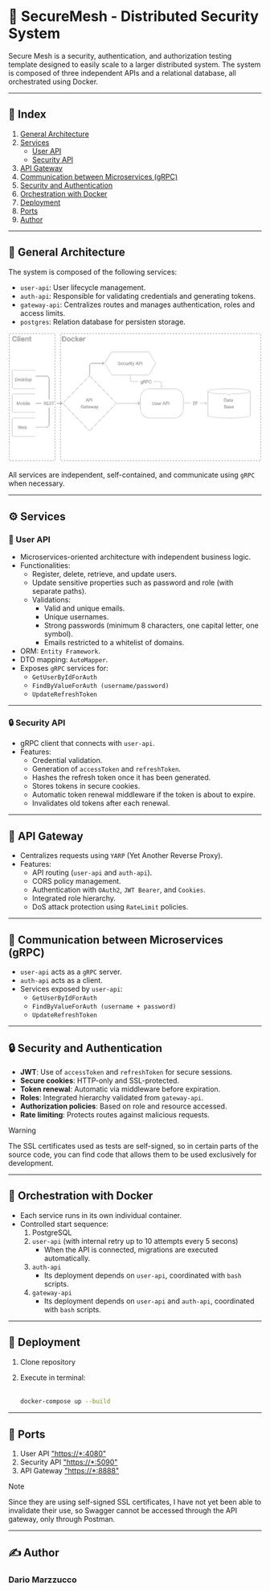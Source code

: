 # 🔐 SecureMesh - Distributed Security System

Secure Mesh is a security, authentication, and authorization testing template designed to easily scale to a larger distributed system. The system is composed of three independent APIs and a relational database, all orchestrated using Docker.

---

## 📌 Index

1. [General Architecture](#general-architecture)
2. [Services](#services)
   - [User API](#user-api)
   - [Security API](#security-api)
3. [API Gateway](#api-gateway)
4. [Communication between Microservices (gRPC)](#communication-between-microservices-grpc)
5. [Security and Authentication](#security-and-authentication)
6. [Orchestration with Docker ](#orchestration-with-docker)
7. [Deployment](#deployment)
9. [Ports](#ports)
10. [Author](#author)

---

## 🧱 General Architecture

The system is composed of the following services:

- `user-api`: User lifecycle management.
- `auth-api`: Responsible for validating credentials and generating tokens.
- `gateway-api`: Centralizes routes and manages authentication, roles and access limits.
- `postgres`: Relation database for persisten storage.

![Models](/img/arch23.png)

All services are independent, self-contained, and communicate using `gRPC` when necessary.

---

## ⚙️ Services

### 👥 User API

- Microservices-oriented architecture with independent business logic.
- Functionalities:
    - Register, delete, retrieve, and update users.
    - Update sensitive properties such as password and role (with separate paths).
    - Validations:
        - Valid and unique emails.
        - Unique usernames.
        - Strong passwords (minimum 8 characters, one capital letter, one symbol).
        - Emails restricted to a whitelist of domains.
- ORM: `Entity Framework`.
- DTO mapping: `AutoMapper`.
- Exposes `gRPC` services for:
    - `GetUserByIdForAuth`
    - `FindByValueForAuth (username/password)`
    - `UpdateRefreshToken`
---

### 🔒 Security API

- gRPC client that connects with `user-api`.
- Features:
    - Credential validation.
    - Generation of `accessToken` and `refreshToken`.
    - Hashes the refresh token once it has been generated.
    - Stores tokens in secure cookies.
    - Automatic token renewal middleware if the token is about to expire.
    - Invalidates old tokens after each renewal.

---

## 🚪 API Gateway

- Centralizes requests using `YARP` (Yet Another Reverse Proxy).
- Features:
    - API routing (`user-api` and `auth-api`).
    - CORS policy management.
    - Authentication with `OAuth2`, `JWT Bearer`, and `Cookies`.
    - Integrated role hierarchy.
    - DoS attack protection using `RateLimit` policies.

---

## 📡 Communication between Microservices (gRPC)

- `user-api` acts as a `gRPC` server.
- `auth-api` acts as a client.
- Services exposed by `user-api`:
    - `GetUserByIdForAuth`
    - `FindByValueForAuth (username + password)`
    - `UpdateRefreshToken`

---

## 🔒 Security and Authentication

- **JWT**: Use of `accessToken` and `refreshToken` for secure sessions.
- **Secure cookies**: HTTP-only and SSL-protected.
- **Token renewal**: Automatic via middleware before expiration.
- **Roles**: Integrated hierarchy validated from `gateway-api`.
- **Authorization policies**: Based on role and resource accessed.
- **Rate limiting**: Protects routes against malicious requests.

> [!WARNING]
> The SSL certificates used as tests are self-signed, so in certain parts of the source code, you can find code that allows them to be used exclusively for development.
---

## 🐳 Orchestration with Docker 

- Each service runs in its own individual container.
- Controlled start sequence:
  1. PostgreSQL
  2. `user-api` (with internal retry up to 10 attempts every 5 secons)
     - When the API is connected, migrations are executed automatically.
  3. `auth-api`
     - Its deployment depends on `user-api`, coordinated with `bash` scripts.
  4. `gateway-api`
     - Its deployment depends on `user-api` and `auth-api`, coordinated with `bash` scripts.

---

## 🚀 Deployment

1. Clone repository
2. Execute in terminal:

   ```bash

   docker-compose up --build

   ```
---

## 🔌 Ports
1. User API ["https://*:4080"]("https://localhost:4080/swagger/index.html") 
2. Security API ["https://*:5090"]("https://localhost:5090/swagger/index.html")
3. API Gateway ["https://*:8888"]("https://localhost:8888/")

> [!NOTE]
> Since they are using self-signed SSL certificates, I have not yet been able to invalidate their use, so Swagger cannot be accessed through the API gateway, only through Postman.

---

## ✍ Author
### **Dario Marzzucco**
